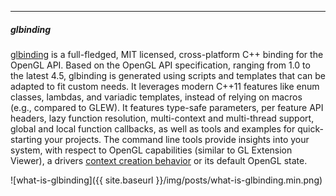 
----
##### glbinding

[glbinding](https://github.com/cginternals/glbinding) is a full-fledged, MIT licensed, cross-platform C++ binding for the OpenGL API. Based on the OpenGL API specification, ranging from 1.0 to the latest 4.5, glbinding is generated using scripts and templates that can be adapted to fit custom needs. It leverages modern C++11 features like enum classes, lambdas, and variadic templates, instead of relying on macros (e.g., compared to GLEW). It features type-safe parameters, per feature API headers, lazy function resolution, multi-context and multi-thread support, global and local function callbacks, as well as tools and examples for quick-starting your projects. The command line tools provide insights into your system, with respect to OpenGL capabilities (similar to GL Extension Viewer), a drivers [context creation behavior](https://github.com/cginternals/glbinding/wiki/Context-Creation-Cheat-Sheet) or its default OpenGL state.

![what-is-glbinding]({{ site.baseurl }}/img/posts/what-is-glbinding.min.png)
